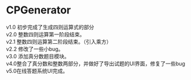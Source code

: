 ﻿# CPGenerator  
v1.0 初步完成了生成四则运算式的部分  
v2.0 整数四则运算第一阶段结束。  
v2.1 整数四则运算第二阶段结束。（引入乘方）  
v2.2 修改了一些小bug。  
v3.0 添加真分数题目模块。  
v4.0整合了真分数和整数两部分，并做好了导出试题的UI界面，修复了一些bug  
v5.0在线答题系统UI完成。

